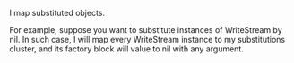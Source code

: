 I map substituted objects. 

For example, suppose you want to substitute instances of WriteStream by nil. In such case, I will map every WriteStream instance to my substitutions cluster, and its factory block will value to nil with any argument.
